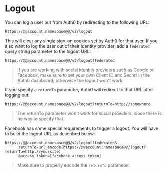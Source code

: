 # Logout

You can log a user out from Auth0 by redirecting to the following URL:

    https://@@account.namespace@@/v2/logout

This will clear any single sign-on cookies set by Auth0 for that user.
If you also want to log the user out of their identity provider, add a `federated` query string parameter to the logout URL:

    https://@@account.namespace@@/v2/logout?federated

> If you are working with social identity providers such as Google or Facebook, make sure to set your own Client ID and Secret in the Auth0 dashboard; otherwise the logout won't work.

If you specify a `returnTo` parameter, Auth0 will redirect to that URL after logging out:

    https://@@account.namespace@@/v2/logout?returnTo=http://somewhere

> The returnTo parameter won't work for social providers, since there is no way to specify that.

Facebook has some special requirements to trigger a logout. You will have to build the logout URL as described below:

    https://@@account.namespace@@/v2/logout?federated&
          returnTo=url_encode(https://@@account.namespace@@/logout?returnTo=http://yoursite)
          &access_token=[facebook access_token]

> Make sure to properly encode the `returnTo` parameter.
